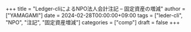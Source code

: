 +++
title = "Ledger-cliによるNPO法人会計注記 – 固定資産の増減"
author = ["YAMAGAMI"]
date = 2024-02-28T00:00:00+09:00
tags = ["leder-cli", "NPO", "注記", "固定資産増減"]
categories = ["comp"]
draft = false
+++
